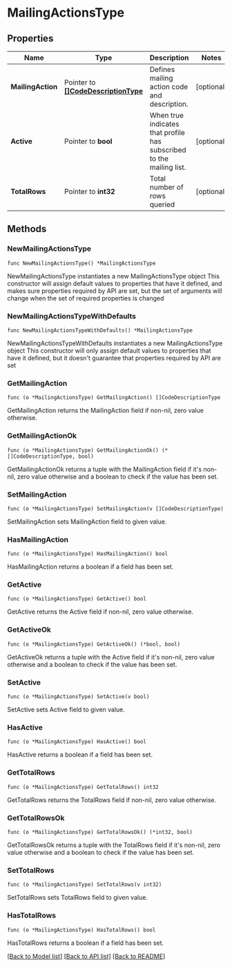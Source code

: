 # MailingActionsType

## Properties

Name | Type | Description | Notes
------------ | ------------- | ------------- | -------------
**MailingAction** | Pointer to [**[]CodeDescriptionType**](CodeDescriptionType.md) | Defines mailing action code and description. | [optional] 
**Active** | Pointer to **bool** | When true indicates that profile has subscribed to the mailing list. | [optional] 
**TotalRows** | Pointer to **int32** | Total number of rows queried | [optional] 

## Methods

### NewMailingActionsType

`func NewMailingActionsType() *MailingActionsType`

NewMailingActionsType instantiates a new MailingActionsType object
This constructor will assign default values to properties that have it defined,
and makes sure properties required by API are set, but the set of arguments
will change when the set of required properties is changed

### NewMailingActionsTypeWithDefaults

`func NewMailingActionsTypeWithDefaults() *MailingActionsType`

NewMailingActionsTypeWithDefaults instantiates a new MailingActionsType object
This constructor will only assign default values to properties that have it defined,
but it doesn't guarantee that properties required by API are set

### GetMailingAction

`func (o *MailingActionsType) GetMailingAction() []CodeDescriptionType`

GetMailingAction returns the MailingAction field if non-nil, zero value otherwise.

### GetMailingActionOk

`func (o *MailingActionsType) GetMailingActionOk() (*[]CodeDescriptionType, bool)`

GetMailingActionOk returns a tuple with the MailingAction field if it's non-nil, zero value otherwise
and a boolean to check if the value has been set.

### SetMailingAction

`func (o *MailingActionsType) SetMailingAction(v []CodeDescriptionType)`

SetMailingAction sets MailingAction field to given value.

### HasMailingAction

`func (o *MailingActionsType) HasMailingAction() bool`

HasMailingAction returns a boolean if a field has been set.

### GetActive

`func (o *MailingActionsType) GetActive() bool`

GetActive returns the Active field if non-nil, zero value otherwise.

### GetActiveOk

`func (o *MailingActionsType) GetActiveOk() (*bool, bool)`

GetActiveOk returns a tuple with the Active field if it's non-nil, zero value otherwise
and a boolean to check if the value has been set.

### SetActive

`func (o *MailingActionsType) SetActive(v bool)`

SetActive sets Active field to given value.

### HasActive

`func (o *MailingActionsType) HasActive() bool`

HasActive returns a boolean if a field has been set.

### GetTotalRows

`func (o *MailingActionsType) GetTotalRows() int32`

GetTotalRows returns the TotalRows field if non-nil, zero value otherwise.

### GetTotalRowsOk

`func (o *MailingActionsType) GetTotalRowsOk() (*int32, bool)`

GetTotalRowsOk returns a tuple with the TotalRows field if it's non-nil, zero value otherwise
and a boolean to check if the value has been set.

### SetTotalRows

`func (o *MailingActionsType) SetTotalRows(v int32)`

SetTotalRows sets TotalRows field to given value.

### HasTotalRows

`func (o *MailingActionsType) HasTotalRows() bool`

HasTotalRows returns a boolean if a field has been set.


[[Back to Model list]](../README.md#documentation-for-models) [[Back to API list]](../README.md#documentation-for-api-endpoints) [[Back to README]](../README.md)


